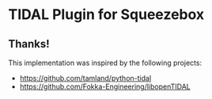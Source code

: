 # TIDAL Plugin for Squeezebox

## Thanks!

This implementation was inspired by the following projects:

* https://github.com/tamland/python-tidal
* https://github.com/Fokka-Engineering/libopenTIDAL